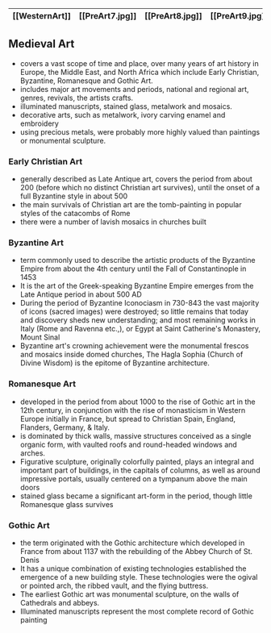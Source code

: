 | **[[WesternArt]]** | **[[PreArt7.jpg]]** | **[[PreArt8.jpg]]** | **[[PreArt9.jpg]]** | 
| ------------------ | ------------------- | ------------------- | ------------------- |

## Medieval Art
- covers a vast scope of time and place, over many years of art history in Europe, the Middle East, and North Africa which include Early Christian, Byzantine, Romanesque and Gothic Art.
- includes major art movements and periods, national and regional art, genres, revivals, the artists crafts.
- illuminated manuscripts, stained glass, metalwork and mosaics.
- decorative arts, such as metalwork, ivory carving enamel and embroidery
- using precious metals, were probably more highly valued  than paintings or monumental sculpture.

### Early Christian Art
- generally described as Late Antique art, covers the period from about 200 (before which no distinct Christian art survives), until the onset of a full Byzantine style in about 500
- the main survivals of Christian art are the tomb-painting in popular styles of the catacombs of Rome
- there were a number of lavish mosaics in churches built

### Byzantine Art
- term commonly used to describe the artistic products of the Byzantine Empire from about the 4th century until the Fall of Constantinople in 1453
- It is the art of the Greek-speaking Byzantine Empire emerges from the Late Antique period in about 500 AD
- During the period of Byzantine Iconociasm in 730-843 the vast majority of icons (sacred images) were destroyed; so little remains that today and discovery sheds new understanding; and most remaining works in Italy (Rome and Ravenna etc.,), or Egypt at Saint Catherine's Monastery, Mount Sinal
- Byzantine art's crowning achievement were the monumental frescos and mosaics inside domed churches, The Hagla Sophia (Church of Divine Wisdom) is the epitome of Byzantine architecture.

### Romanesque Art
- developed in the period from about 1000 to the rise of Gothic art in the 12th century, in conjunction with the rise of monasticism in Western Europe initially in France, but spread to Christian Spain, England, Flanders, Germany, & Italy.
- is dominated by thick walls, massive structures conceived as a single organic form, with vaulted roofs and round-headed windows and arches.
- Figurative sculpture, originally colorfully painted, plays an integral and important part of buildings, in the capitals of columns, as well as around impressive portals, usually centered on a tympanum above the main doors
- stained glass became a significant art-form in the period, though little Romanesque glass survives

### Gothic Art
- the term originated with the Gothic architecture which developed in France from about 1137 with the rebuilding of the Abbey Church of St. Denis
- It has a unique combination of existing technologies established the emergence of a new building style. These technologies were the ogival or pointed arch, the ribbed vault, and the flying buttress.
- The earliest Gothic art was monumental sculpture, on the walls of Cathedrals and abbeys.
- Illuminated manuscripts represent the most complete record of Gothic painting